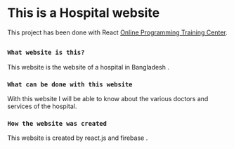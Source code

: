 # This is a Hospital website

This project has been done with React  [Online Programming Training Center](https://inspiring-villani-5951fe.netlify.app/).

##


### `What website is this?`

This website is the website of a hospital in Bangladesh .

### `What can be done with this website`

With this website I will be able to know about the various doctors and services of the hospital.

### `How the website was created`

This website is created by react.js and firebase .
